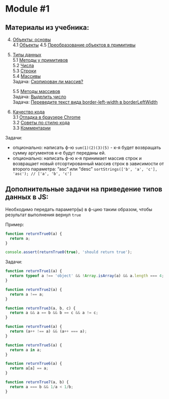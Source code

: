 # Module #1

## Материалы из учебника:

4. [Объекты: основы](https://learn.javascript.ru/object-basics)  
    4.1 [Объекты](https://learn.javascript.ru/object) 
    4.5 [Преобразование объектов в примитивы](https://learn.javascript.ru/object-toprimitive)

5. [Типы данных](https://learn.javascript.ru/data-types)  
    5.1 [Методы у примитивов](https://learn.javascript.ru/primitives-methods)  
    5.2 [Числа](https://learn.javascript.ru/number)  
    5.3 [Строки](https://learn.javascript.ru/string)  
    5.4 [Массивы](https://learn.javascript.ru/array)  
    Задача: [Скопирован ли массив?](https://learn.javascript.ru/task/item-value)  
    
    5.5 [Методы массивов](https://learn.javascript.ru/array-methods)  
    Задача: [Выделить число](https://learn.javascript.ru/task/extract-currency)  
    Задача: [Переведите текст вида border-left-width в borderLeftWidth](https://learn.javascript.ru/task/camelcase)  
    
3. [Качество кода](https://learn.javascript.ru/code-quality)  
    3.1 [Отладка в браузере Chrome](https://learn.javascript.ru/debugging-chrome)  
    3.2 [Советы по стилю кода](https://learn.javascript.ru/coding-style)  
    3.3 [Комментарии](https://learn.javascript.ru/comments) 

Задачи:
* опционально: написать ф-ю `sum(1)(2)(3)(5)` - к-я будет возвращать сумму аргументов к-е будут переданы ей.
* опционально: написать ф-ю к-я принимает массив строк и возвращает новый отсортированный массив строк в 
зависимости от второго параметра: “asc” или “desc” 
`sortStrings(['b', 'a', 'c'], 'asc'); // ['a', 'b', 'c']`

## Дополнительные задачи на приведение типов данных в JS:

Необходимо передать параметр(ы) в ф-цию таким образом, чтобы результат выполнения вернул `true`

Пример:

```javascript
function returnTrue0(a) {
  return a;
}

console.assert(returnTrue0(true), 'should return true');
```

Задачи:

```javascript
function returnTrue1(a) {
  return typeof a !== 'object' && !Array.isArray(a) && a.length === 4;
}

function returnTrue2(a) {
  return a !== a;
}

function returnTrue3(a, b, c) {
  return a && a == b && b == c && a != c;
}

function returnTrue4(a) {
  return (a++ !== a) && (a++ === a);
}

function returnTrue5(a) {
  return a in a;
}

function returnTrue6(a) {
  return a[a] == a;
}

function returnTrue7(a, b) {
  return a === b && 1/a < 1/b; 
}
 ```
